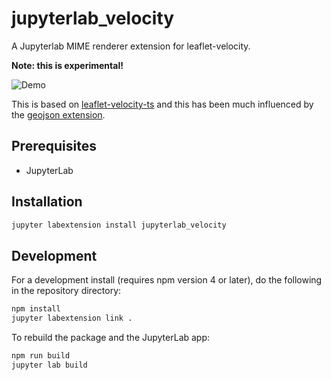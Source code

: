 # jupyterlab_velocity

A Jupyterlab MIME renderer extension for leaflet-velocity.

**Note: this is experimental!**

![Demo](img/demo.gif)

This is based on
[leaflet-velocity-ts](https://github.com/0nza1101/leaflet-velocity-ts)
and this has been much influenced by the
[geojson extension](https://github.com/jupyterlab/jupyter-renderers/tree/master/packages/geojson-extension).

## Prerequisites

* JupyterLab

## Installation

```bash
jupyter labextension install jupyterlab_velocity
```

## Development

For a development install (requires npm version 4 or later), do the
following in the repository directory:

```bash
npm install
jupyter labextension link .
```

To rebuild the package and the JupyterLab app:

```bash
npm run build
jupyter lab build
```
